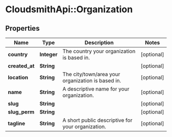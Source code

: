 # CloudsmithApi::Organization

## Properties
Name | Type | Description | Notes
------------ | ------------- | ------------- | -------------
**country** | **Integer** | The country your organization is based in. | [optional] 
**created_at** | **String** |  | [optional] 
**location** | **String** | The city/town/area your organization is based in. | [optional] 
**name** | **String** | A descriptive name for your organization. | [optional] 
**slug** | **String** |  | [optional] 
**slug_perm** | **String** |  | [optional] 
**tagline** | **String** | A short public descriptive for your organization. | [optional] 


